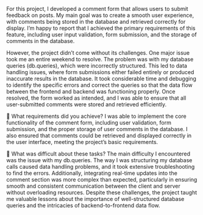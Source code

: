 For this project, I developed a comment form that allows users to submit feedback on posts. My main goal was to create a smooth user experience, with comments being stored in the database and retrieved correctly for display. I’m happy to report that I achieved the primary requirements of this feature, including user input validation, form submission, and the storage of comments in the database.

However, the project didn’t come without its challenges. One major issue took me an entire weekend to resolve. The problem was with my database queries (db.queries), which were incorrectly structured. This led to data handling issues, where form submissions either failed entirely or produced inaccurate results in the database. It took considerable time and debugging to identify the specific errors and correct the queries so that the data flow between the frontend and backend was functioning properly. Once resolved, the form worked as intended, and I was able to ensure that all user-submitted comments were stored and retrieved efficiently.

🎯 What requirements did you achieve?
I was able to implement the core functionality of the comment form, including user validation, form submission, and the proper storage of user comments in the database. I also ensured that comments could be retrieved and displayed correctly in the user interface, meeting the project’s basic requirements.

🎯 What was difficult about these tasks?
The main difficulty I encountered was the issue with my db.queries. The way I was structuring my database calls caused data handling problems, and it took extensive troubleshooting to find the errors. Additionally, integrating real-time updates into the comment section was more complex than expected, particularly in ensuring smooth and consistent communication between the client and server without overloading resources. Despite these challenges, the project taught me valuable lessons about the importance of well-structured database queries and the intricacies of backend-to-frontend data flow.